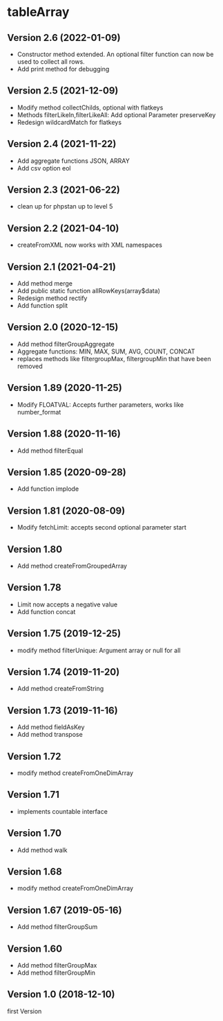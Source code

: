# tableArray

## Version 2.6 (2022-01-09)
* Constructor method extended. An optional filter function can now be used to collect all rows.
* Add print method for debugging

## Version 2.5 (2021-12-09)
* Modify method collectChilds, optional with flatkeys
* Methods filterLikeIn,filterLikeAll: Add optional Parameter preserveKey
* Redesign wildcardMatch for flatkeys

## Version 2.4 (2021-11-22)
* Add aggregate functions JSON, ARRAY
* Add csv option eol

## Version 2.3 (2021-06-22)
* clean up for phpstan up to level 5

## Version 2.2 (2021-04-10)
* createFromXML now works with XML namespaces

## Version 2.1 (2021-04-21)
* Add method merge
* Add public static function allRowKeys(array$data)
* Redesign method rectify
* Add function split

## Version 2.0 (2020-12-15)
* Add method filterGroupAggregate
* Aggregate functions: MIN, MAX, SUM, AVG, COUNT, CONCAT
* replaces methods like filtergroupMax, filtergroupMin that have been removed 

## Version 1.89 (2020-11-25)
* Modify FLOATVAL: Accepts further parameters, works like number_format

## Version 1.88 (2020-11-16)
* Add method filterEqual

## Version 1.85 (2020-09-28)
* Add function implode

## Version 1.81 (2020-08-09)
* Modify fetchLimit: accepts second optional parameter start

## Version 1.80
* Add method createFromGroupedArray

## Version 1.78
* Limit now accepts a negative value
* Add function concat

## Version 1.75 (2019-12-25)
* modify method filterUnique: Argument array or null for all

## Version 1.74 (2019-11-20)
* Add method createFromString

## Version 1.73 (2019-11-16)
* Add method fieldAsKey
* Add method transpose

## Version 1.72 
* modify method createFromOneDimArray

## Version 1.71 
* implements countable interface

## Version 1.70 
* Add method walk

## Version 1.68 
* modify method createFromOneDimArray

## Version 1.67 (2019-05-16)
* Add method filterGroupSum

## Version 1.60
* Add method filterGroupMax
* Add method filterGroupMin

## Version 1.0 (2018-12-10)
first Version 

